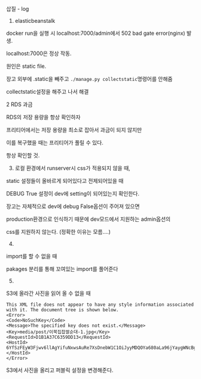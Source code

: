 삽질 - log 


1. elasticbeanstalk

docker run을 실행 시 localhost:7000/admin에서 502 bad gate error(nginx) 발생.

localhost:7000은 정상 작동. 

원인은 static file. 

장고 외부에 .static을 빼주고 `./manage.py collectstatic`명령어를 안해줌 

collectstatic설정을 해주고 나서 해결


2 RDS 과금

RDS의 저장 용량을 항상 확인하자 

프리티어에서는 저장 용량을 최소로 잡아서 과금이 되지 않지만

이를 복구했을 때는 프리티어가 풀릴 수 있다. 

항상 확인할 것. 



3. 로컬 환경에서 runserver시 css가 적용되지 않을 때,

static 설정들이 올바르게 되어있다고 전제되어있을 때

DEBUG True 설정이 dev에 setting이 되어있는지 확인한다. 

장고는 자체적으로 dev에 debug False옵션이 주어져 있으면

production환경으로 인식하기 때문에 dev모드에서 지원하는 admin옵션의 

css를 지원하지 않는다. (정확한 이유는 모름....)


4. 

import를 할 수 없을 때 

pakages 분리를 통해 꼬여있는 import를 풀어준다 



5.

S3에 올라간 사진을 읽어 올 수 없을 때 

```
This XML file does not appear to have any style information associated with it. The document tree is shown below.
<Error>
<Code>NoSuchKey</Code>
<Message>The specified key does not exist.</Message>
<Key>media/post/이북집찹쌀순대-1.jpg</Key>
<RequestId>D1B1A37C6359DD13</RequestId>
<HostId>
6YfSzFEyW3Fjwv6llAgYifuNxwsAuRe7XsDnebW1C1OiJyyMDQOYa680aLa96jYaygWNcBgst10=
</HostId>
</Error>
```

S3에서 사진을 올리고 퍼블릭 설정을 변경해준다. 